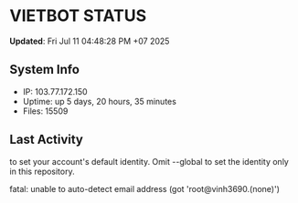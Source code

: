# VIETBOT STATUS
**Updated**: Fri Jul 11 04:48:28 PM +07 2025

## System Info
- IP: 103.77.172.150
- Uptime: up 5 days, 20 hours, 35 minutes
- Files: 15509

## Last Activity

to set your account's default identity.
Omit --global to set the identity only in this repository.

fatal: unable to auto-detect email address (got 'root@vinh3690.(none)')
